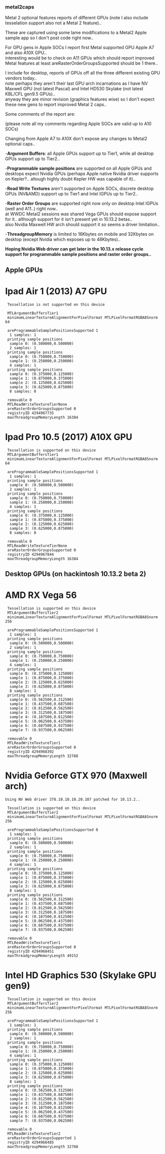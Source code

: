 ### metal2caps

Metal 2 optional features reports of different GPUs (note I also include tesselation support also not a Metal 2 feature)..

These are captured using some lame modifications to a Metal2 Apple sample app so I don't post code right now..

For GPU gens in Apple SOCs I report first Metal supported GPU Apple A7 and also A10X GPU..</br>
interesting would be to check on A11 GPUs which should report improved Metal features at least areRasterOrderGroupsSupported should be 1 there..

I include for desktop, reports of GPUs off all the three different existing GPU vendors today..</br>
note perhaps they aren't their last GPU arch incarnations as I have NV Maxwell GPU (not latest Pascal) and Intel HD530 Skylake (not latest KBL/CFL gen9.5 GPUs)..</br>
anyway they are minor revision (graphics features wise) so I don't expect these new gens to report improved Metal 2 caps..

Some comments of the report are:

(please note all my comments regarding Apple SOCs are valid up to A10 SOCs)

Changing from Apple A7 to A10X don't expose any changes to Metal2 optional caps..

-**Argument Buffers**: all Apple GPUs support up to Tier1, while all desktop GPUs support up to Tier2..</br>

-**Programmable sample positions** are supported on all Apple GPUs and desktops expect Nvidia GPUs (perhaps Apple native Nvidia driver supports on Kepler?.. altough highly doubt Kepler HW was capable of it)..</br>

-**Read Write Textures** aren't supported on Apple SOCs, discrete desktop GPUs (NV&AMD) support up to Tier1 and Intel IGPUs up to Tier2..</br>

-**Raster Order Groups** are supported right now only on desktop Intel IGPUs (well and A11..) right now..</br>
at WWDC Metal2 sessions was shared Vega GPUs should expose support for it.. although support for it isn't present yet in 10.13.2 betas..</br>
also Nvidia Maxwell HW arch should support it so seems a driver limitation..</br>

-**ThreadgroupMemory** is limited to 16Kbytes on mobile and 32Kbytes on desktop (except Nvidia which exposes up to 48Kbytes)..

**Hoping Nvidia Web driver can get later in the 10.13.x release cycle support for programmable sample positions and raster order groups..**

## Apple GPUs

# Ipad Air 1 (2013) A7 GPU

```
 Tessellation is not supported on this device

 MTLArgumentBuffersTier1
 minimumLinearTextureAlignmentForPixelFormat MTLPixelFormatRGBA8Snorm 64
 
 areProgrammableSamplePositionsSupported 1
  1 samples: 1
 printing sample positions
  sample 0: (0.500000,0.500000)
  2 samples: 1
 printing sample positions
  sample 0: (0.750000,0.750000)
  sample 1: (0.250000,0.250000)
  4 samples: 1
 printing sample positions
  sample 0: (0.375000,0.125000)
  sample 1: (0.875000,0.375000)
  sample 2: (0.125000,0.625000)
  sample 3: (0.625000,0.875000)
  8 samples: 0
 
 removable 0
 MTLReadWriteTextureTierNone
 areRasterOrderGroupsSupported 0
 registryID 4294967735
 maxThreadgroupMemoryLength 16384
````

# Ipad Pro 10.5 (2017) A10X GPU

```
 Tessellation is supported on this device
 MTLArgumentBuffersTier1
 minimumLinearTextureAlignmentForPixelFormat MTLPixelFormatRGBA8Snorm 64
 
 areProgrammableSamplePositionsSupported 1
  1 samples: 1
 printing sample positions
  sample 0: (0.500000,0.500000)
  2 samples: 1
 printing sample positions
  sample 0: (0.750000,0.750000)
  sample 1: (0.250000,0.250000)
  4 samples: 1
 printing sample positions
  sample 0: (0.375000,0.125000)
  sample 1: (0.875000,0.375000)
  sample 2: (0.125000,0.625000)
  sample 3: (0.625000,0.875000)
  8 samples: 0
 
 removable 0
 MTLReadWriteTextureTierNone
 areRasterOrderGroupsSupported 0
 registryID 4294967844
 maxThreadgroupMemoryLength 16384
```  

## Desktop GPUs (on hackintosh 10.13.2 beta 2)


# AMD RX Vega 56

```
 Tessellation is supported on this device
 MTLArgumentBuffersTier2
 minimumLinearTextureAlignmentForPixelFormat MTLPixelFormatRGBA8Snorm 256
 
 areProgrammableSamplePositionsSupported 1
  1 samples: 1
 printing sample positions
  sample 0: (0.500000,0.500000)
  2 samples: 1
 printing sample positions
  sample 0: (0.750000,0.750000)
  sample 1: (0.250000,0.250000)
  4 samples: 1
 printing sample positions
  sample 0: (0.375000,0.125000)
  sample 1: (0.875000,0.375000)
  sample 2: (0.125000,0.625000)
  sample 3: (0.625000,0.875000)
  8 samples: 1
 printing sample positions
  sample 0: (0.562500,0.312500)
  sample 1: (0.437500,0.687500)
  sample 2: (0.812500,0.562500)
  sample 3: (0.312500,0.187500)
  sample 4: (0.187500,0.812500)
  sample 5: (0.062500,0.437500)
  sample 6: (0.687500,0.937500)
  sample 7: (0.937500,0.062500)
 
 removable 0
 MTLReadWriteTextureTier1
 areRasterOrderGroupsSupported 0
 registryID 4294968392
 maxThreadgroupMemoryLength 32768
```

# Nvidia Geforce GTX 970 (Maxwell arch) 

```
Using NV Web driver 378.10.10.10.20.107 patched for 10.13.2..

 Tessellation is supported on this device
 MTLArgumentBuffersTier2
 minimumLinearTextureAlignmentForPixelFormat MTLPixelFormatRGBA8Snorm 256
 
 areProgrammableSamplePositionsSupported 0
  1 samples: 1
 printing sample positions
  sample 0: (0.500000,0.500000)
  2 samples: 1
 printing sample positions
  sample 0: (0.750000,0.750000)
  sample 1: (0.250000,0.250000)
  4 samples: 1
 printing sample positions
  sample 0: (0.375000,0.125000)
  sample 1: (0.875000,0.375000)
  sample 2: (0.125000,0.625000)
  sample 3: (0.625000,0.875000)
  8 samples: 1
 printing sample positions
  sample 0: (0.562500,0.312500)
  sample 1: (0.437500,0.687500)
  sample 2: (0.812500,0.562500)
  sample 3: (0.312500,0.187500)
  sample 4: (0.187500,0.812500)
  sample 5: (0.062500,0.437500)
  sample 6: (0.687500,0.937500)
  sample 7: (0.937500,0.062500)
 
 removable 0
 MTLReadWriteTextureTier1
 areRasterOrderGroupsSupported 0
 registryID 4294968451
 maxThreadgroupMemoryLength 49152
```

# Intel HD Graphics 530 (Skylake GPU gen9)

```
 Tessellation is supported on this device
 MTLArgumentBuffersTier2
 minimumLinearTextureAlignmentForPixelFormat MTLPixelFormatRGBA8Snorm 256
 
 areProgrammableSamplePositionsSupported 1
  1 samples: 1
 printing sample positions
  sample 0: (0.500000,0.500000)
  2 samples: 1
 printing sample positions
  sample 0: (0.750000,0.750000)
  sample 1: (0.250000,0.250000)
  4 samples: 1
 printing sample positions
  sample 0: (0.375000,0.125000)
  sample 1: (0.875000,0.375000)
  sample 2: (0.125000,0.625000)
  sample 3: (0.625000,0.875000)
  8 samples: 1
 printing sample positions
  sample 0: (0.562500,0.312500)
  sample 1: (0.437500,0.687500)
  sample 2: (0.812500,0.562500)
  sample 3: (0.312500,0.187500)
  sample 4: (0.187500,0.812500)
  sample 5: (0.062500,0.437500)
  sample 6: (0.687500,0.937500)
  sample 7: (0.937500,0.062500)
  
 removable 0
 MTLReadWriteTextureTier2
 areRasterOrderGroupsSupported 1
 registryID 4294968485
 maxThreadgroupMemoryLength 32768
```

